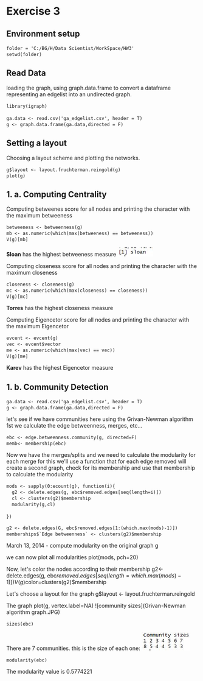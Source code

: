 # Exercise 3
## Environment setup
```{r}
folder = 'C:/BG/H/Data Scientist/WorkSpace/HW3'
setwd(folder)

```
## Read Data
 loading the graph, using graph.data.frame to convert a dataframe representing an edgelist into an undirected graph.
```
library(igraph)

ga.data <- read.csv('ga_edgelist.csv', header = T)
g <- graph.data.frame(ga.data,directed = F)
```

## Setting a layout
Choosing a layout scheme and plotting the networks.

```
g$layout <- layout.fruchterman.reingold(g)
plot(g)
```

## 1. a. Computing Centrality

Computing betweenes score for all nodes and printing the character with the maximum betweeness

```
betweeness <- betweenness(g)
mb <- as.numeric(which(max(betweeness) == betweeness))
V(g)[mb]
```
**Sloan** has the highest betweeness measure 
![sloan](https://github.com/yohayn/ex3/blob/master/Images/sloan.JPG)

Computing closeness score for all nodes and printing the character with the maximum closeness

```
closeness <- closeness(g)
mc <- as.numeric(which(max(closeness) == closeness))
V(g)[mc]
```

**Torres** has the highest closeness measure 

Computing	Eigencetor score for all nodes and printing the character with the maximum	Eigencetor

```
evcent <- evcent(g)
vec <- evcent$vector
me <- as.numeric(which(max(vec) == vec))
V(g)[me]
```

**Karev** has the highest Eigencetor measure 

## 1. b. Community Detection

```library(igraph)
ga.data <- read.csv('ga_edgelist.csv', header = T)
g <- graph.data.frame(ga.data,directed = F)
```
 
 let's see if we have communities here using the 
 Grivan-Newman algorithm
 1st we calculate the edge betweenness, merges, etc...
```
ebc <- edge.betweenness.community(g, directed=F)
memb<- membership(ebc)
```

 Now we have the merges/splits and we need to calculate the modularity
 for each merge for this we'll use a function that for each edge
 removed will create a second graph, check for its membership and use
 that membership to calculate the modularity
```
mods <- sapply(0:ecount(g), function(i){
  g2 <- delete.edges(g, ebc$removed.edges[seq(length=i)])
  cl <- clusters(g2)$membership
  modularity(g,cl)
  
})
```

```
g2 <- delete.edges(G, ebc$removed.edges[1:(which.max(mods)-1)])
memberships$`Edge betweenness` <- clusters(g2)$membership

```
 March 13, 2014 - compute modularity on the original graph g 

 we can now plot all modularities
plot(mods, pch=20)

 
 Now, let's color the nodes according to their membership
g2<-delete.edges(g, ebc$removed.edges[seq(length=which.max(mods)-1)])
V(g)$color=clusters(g2)$membership
 
 Let's choose a layout for the graph
g$layout <- layout.fruchterman.reingold
 
The graph
plot(g, vertex.label=NA)
![community sizes](Grivan-Newman algorithm graph.JPG)

```
sizes(ebc)
```
There are 7 communities. this is the size of each one:
![community sizes](https://github.com/yohayn/ex3/blob/master/Images/community_sizes.JPG)
```
modularity(ebc)
```
The modularity value is 0.5774221

